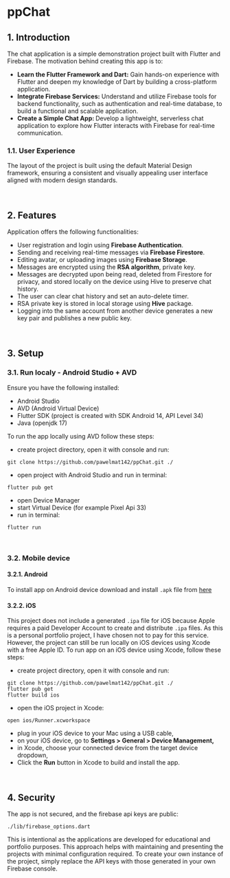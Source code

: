 # ppChat

## 1. Introduction 

The chat application is a simple demonstration project built with Flutter and Firebase. 
The motivation behind creating this app is to: 


- <strong>Learn the Flutter Framework and Dart:</strong> Gain hands-on experience with Flutter and deepen my knowledge of Dart by building a cross-platform application.
- <strong>Integrate Firebase Services:</strong> Understand and utilize Firebase tools for backend functionality, such as authentication and real-time database, to build a functional and scalable application.
- <strong>Create a Simple Chat App: </strong> Develop a lightweight, serverless chat application to explore how Flutter interacts with Firebase for real-time communication.


### 1.1. User Experience 
The layout of the project is built using the default Material Design framework, ensuring a consistent and visually appealing user interface aligned with modern design standards.

</br>

## 2. Features

Application offers the following functionalities:

- User registration and login using <strong>Firebase Authentication</strong>.
- Sending and receiving real-time messages via <strong>Firebase Firestore</strong>.
- Editing avatar, or uploading images using <strong>Firebase Storage</strong>.
- Messages are encrypted using the <strong>RSA algorithm</strong>, private key.
- Messages are decrypted upon being read, deleted from Firestore for privacy, and stored locally on the device using Hive to preserve chat history.
- The user can clear chat history and set an auto-delete timer.
- RSA private key is stored in local storage using <strong>Hive</strong> package.
- Logging into the same account from another device generates a new key pair and publishes a new public key.

</br>

## 3. Setup

### 3.1. Run localy - Android Studio + AVD

Ensure you have the following installed:

- Android Studio
- AVD (Android Virtual Device)
- Flutter SDK (project is created with SDK Android 14, API Level 34)
- Java (openjdk 17)

To run the app locally using AVD follow these steps:

- create project directory, open it with console and run: 
```
git clone https://github.com/pawelmat142/ppChat.git ./
```
- open project with Android Studio and run in terminal:
```
flutter pub get
```
- open Device Manager
- start Virtual Device (for example Pixel Api 33)
- run in terminal:
```
flutter run
```

</br>

### 3.2. Mobile device

#### 3.2.1. Android 

To install app on Android device download and install `.apk` file from [here](https://drive.google.com/drive/folders/1KJUvu4on77YObjU1Zx1S0USbiPTxdg0V?usp=sharing)

#### 3.2.2. iOS  

This project does not include a generated `.ipa` file for iOS because Apple requires a paid Developer Account to create and distribute `.ipa` files. As this is a personal portfolio project, I have chosen not to pay for this service. However, the project can still be run locally on iOS devices using Xcode with a free Apple ID. To run app on an iOS device using Xcode, follow these steps:

- create project directory, open it with console and run: 
```
git clone https://github.com/pawelmat142/ppChat.git ./
flutter pub get
flutter build ios
```
- open the iOS project in Xcode:
```
open ios/Runner.xcworkspace
```
- plug in your iOS device to your Mac using a USB cable,
- on your iOS device, go to <strong>Settings > General > Device Management,</strong> 
- in Xcode, choose your connected device from the target device dropdown,
- Click the <strong>Run</strong> button in Xcode to build and install the app.

</br>

## 4. Security

The app is not secured, and the firebase api keys are public:

`./lib/firebase_options.dart` 

This is intentional as the applications are developed for educational and portfolio purposes. This approach helps with maintaining and presenting the projects with minimal configuration required.
To create your own instance of the project, simply replace the API keys with those generated in your own Firebase console.